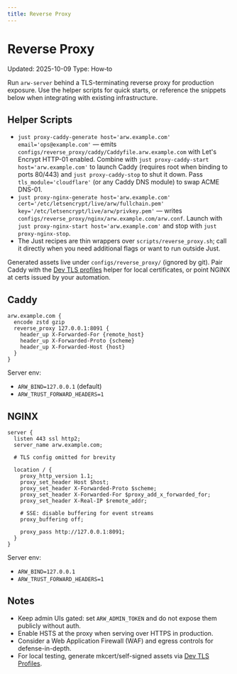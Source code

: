 ```yaml
---
title: Reverse Proxy
---
```


# Reverse Proxy
Updated: 2025-10-09
Type: How‑to

Run `arw-server` behind a TLS-terminating reverse proxy for production exposure. Use the helper scripts for quick starts, or reference the snippets below when integrating with existing infrastructure.

## Helper Scripts

- `just proxy-caddy-generate host='arw.example.com' email='ops@example.com'` — emits `configs/reverse_proxy/caddy/Caddyfile.arw.example.com` with Let's Encrypt HTTP-01 enabled. Combine with `just proxy-caddy-start host='arw.example.com'` to launch Caddy (requires root when binding to ports 80/443) and `just proxy-caddy-stop` to shut it down. Pass `tls_module='cloudflare'` (or any Caddy DNS module) to swap ACME DNS-01.
- `just proxy-nginx-generate host='arw.example.com' cert='/etc/letsencrypt/live/arw/fullchain.pem' key='/etc/letsencrypt/live/arw/privkey.pem'` — writes `configs/reverse_proxy/nginx/arw.example.com/arw.conf`. Launch with `just proxy-nginx-start host='arw.example.com'` and stop with `just proxy-nginx-stop`.
- The Just recipes are thin wrappers over `scripts/reverse_proxy.sh`; call it directly when you need additional flags or want to run outside Just.

Generated assets live under `configs/reverse_proxy/` (ignored by git). Pair Caddy with the [Dev TLS profiles](dev_tls.md) helper for local certificates, or point NGINX at certs issued by your automation.

## Caddy

```caddyfile
arw.example.com {
  encode zstd gzip
  reverse_proxy 127.0.0.1:8091 {
    header_up X-Forwarded-For {remote_host}
    header_up X-Forwarded-Proto {scheme}
    header_up X-Forwarded-Host {host}
  }
}
```

Server env:
- `ARW_BIND=127.0.0.1` (default)
- `ARW_TRUST_FORWARD_HEADERS=1`

## NGINX

```nginx
server {
  listen 443 ssl http2;
  server_name arw.example.com;

  # TLS config omitted for brevity

  location / {
    proxy_http_version 1.1;
    proxy_set_header Host $host;
    proxy_set_header X-Forwarded-Proto $scheme;
    proxy_set_header X-Forwarded-For $proxy_add_x_forwarded_for;
    proxy_set_header X-Real-IP $remote_addr;

    # SSE: disable buffering for event streams
    proxy_buffering off;

    proxy_pass http://127.0.0.1:8091;
  }
}
```

Server env:
- `ARW_BIND=127.0.0.1`
- `ARW_TRUST_FORWARD_HEADERS=1`

## Notes

- Keep admin UIs gated: set `ARW_ADMIN_TOKEN` and do not expose them publicly without auth.
- Enable HSTS at the proxy when serving over HTTPS in production.
- Consider a Web Application Firewall (WAF) and egress controls for defense-in-depth.
- For local testing, generate mkcert/self-signed assets via [Dev TLS Profiles](dev_tls.md).
